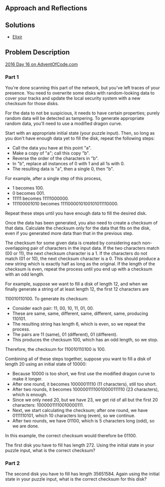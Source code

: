 #

## Approach and Reflections

## Solutions

- [Elixir](../elixir2016/lib/day16.ex)

## Problem Description

[2016 Day 16 on AdventOfCode.com](https://adventofcode.com/2016/day/16)

### Part 1

You're done scanning this part of the network, but you've left traces of your
presence. You need to overwrite some disks with random-looking data to cover
your tracks and update the local security system with a new checksum for those
disks.

For the data to not be suspicious, it needs to have certain properties; purely
random data will be detected as tampering. To generate appropriate random
data, you'll need to use a modified dragon curve.

Start with an appropriate initial state (your puzzle input). Then, so long as
you don't have enough data yet to fill the disk, repeat the following steps:

- Call the data you have at this point "a".
- Make a copy of "a"; call this copy "b".
- Reverse the order of the characters in "b".
- In "b", replace all instances of 0 with 1 and all 1s with 0.
- The resulting data is "a", then a single 0, then "b".

For example, after a single step of this process,

- 1 becomes 100.
- 0 becomes 001.
- 11111 becomes 11111000000.
- 111100001010 becomes 1111000010100101011110000.

Repeat these steps until you have enough data to fill the desired disk.

Once the data has been generated, you also need to create a checksum of that
data. Calculate the checksum only for the data that fits on the disk, even if
you generated more data than that in the previous step.

The checksum for some given data is created by considering each
non-overlapping pair of characters in the input data. If the two characters
match (00 or 11), the next checksum character is a 1. If the characters do not
match (01 or 10), the next checksum character is a 0. This should produce
a new string which is exactly half as long as the original. If the length of
the checksum is even, repeat the process until you end up with a checksum with
an odd length.

For example, suppose we want to fill a disk of length 12, and when we finally
generate a string of at least length 12, the first 12 characters are

110010110100. To generate its checksum:

- Consider each pair: 11, 00, 10, 11, 01, 00.
- These are same, same, different, same, different, same, producing 110101.
- The resulting string has length 6, which is even, so we repeat the process.
- The pairs are 11 (same), 01 (different), 01 (different).
- This produces the checksum 100, which has an odd length, so we stop.

Therefore, the checksum for 110010110100 is 100.

Combining all of these steps together, suppose you want to fill a disk of
length 20 using an initial state of 10000:

- Because 10000 is too short, we first use the modified dragon curve to make
  it longer.
- After one round, it becomes 10000011110 (11 characters), still too short.
- After two rounds, it becomes 10000011110010000111110 (23 characters), which
  is enough.
- Since we only need 20, but we have 23, we get rid of all but the first 20
  characters: 10000011110010000111.
- Next, we start calculating the checksum; after one round, we have
  0111110101, which 10 characters long (even), so we continue.
- After two rounds, we have 01100, which is 5 characters long (odd), so we are
  done.

In this example, the correct checksum would therefore be 01100.

The first disk you have to fill has length 272. Using the initial state in
your puzzle input, what is the correct checksum?

### Part 2

The second disk you have to fill has length 35651584. Again using the initial
state in your puzzle input, what is the correct checksum for this disk?
